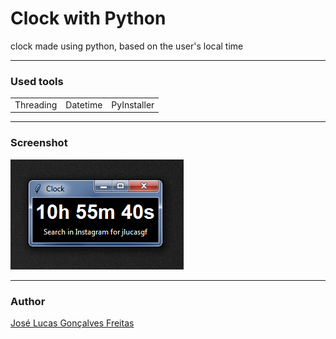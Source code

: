 <h1>Clock with Python</h1>
<p>clock made using python, based on the user's local time</p>
<hr />
<h3>Used tools</h3>
<table>
  <tr>
    <td>Threading</td>
    <td>Datetime</td>
    <td>PyInstaller</td>
  </tr>
</table>
<hr />
<h3>Screenshot</h3>
<img src='clock.png' />

<hr />
<h3>Author</h3>
<a href="https://www.instagram.com/jlucasgf/?hl=pt-br">José Lucas Gonçalves Freitas</a> 
